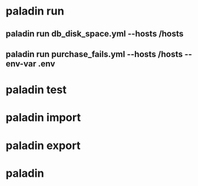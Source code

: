 

# paladin run
## paladin run db_disk_space.yml --hosts /hosts
## paladin run purchase_fails.yml --hosts /hosts --env-var .env
## 

# paladin test
# paladin import
# paladin export
# paladin